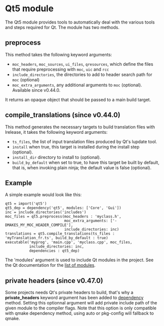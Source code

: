 # Qt5 module

The Qt5 module provides tools to automatically deal with the various
tools and steps required for Qt. The module has two methods.

## preprocess

This method takes the following keyword arguments:
 - `moc_headers`, `moc_sources`, `ui_files`, `qresources`, which define the files that require preprocessing with `moc`, `uic` and `rcc`
 - `include_directories`, the directories to add to header search path for `moc` (optional)
 - `moc_extra_arguments`, any additional arguments to `moc` (optional). Available since v0.44.0.

It returns an opaque object that should be passed to a main build target.

## compile_translations (since v0.44.0)

This method generates the necessary targets to build translation files with lrelease, it takes the following keyword arguments:
 - `ts_files`, the list of input translation files produced by Qt's lupdate tool.
 - `install` when true, this target is installed during the install step (optional).
 - `install_dir` directory to install to (optional).
 - `build_by_default` when set to true, to have this target be built by default, that is, when invoking plain ninja; the default value is false (optional).

## Example
A simple example would look like this:

```meson
qt5 = import('qt5')
qt5_dep = dependency('qt5', modules: ['Core', 'Gui'])
inc = include_directories('includes')
moc_files = qt5.preprocess(moc_headers : 'myclass.h',
                           moc_extra_arguments: ['-DMAKES_MY_MOC_HEADER_COMPILE'],
                           include_directories: inc)
translations = qt5.compile_translations(ts_files : 'myTranslation_fr.ts', build_by_default : true)
executable('myprog', 'main.cpp', 'myclass.cpp', moc_files,
           include_directories: inc,
           dependencies : qt5_dep)
```


The 'modules' argument is used to include Qt modules in the project.
See the Qt documentation for the [list of modules](http://doc.qt.io/qt-5/qtmodules.html).

## private headers (since v0.47.0)

Some projects needs Qt's private headers to build, that's why a **private_headers** keyword argument has been added to [dependency](Reference-manual.md#dependency) method.
Setting this optionnal argument will add private include path of the given module to the compiler flags.
Note that this option is only compatible with qmake dependency method, using auto or pkg-config will fallback to qmake.
